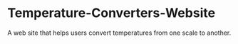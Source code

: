 # Temperature-Converters-Website
A web site that helps users convert temperatures from one scale to another.
